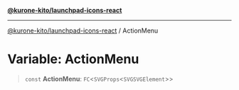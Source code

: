 [**@kurone-kito/launchpad-icons-react**](../README.md)

***

[@kurone-kito/launchpad-icons-react](../globals.md) / ActionMenu

# Variable: ActionMenu

> `const` **ActionMenu**: `FC`\<`SVGProps`\<`SVGSVGElement`\>\>
